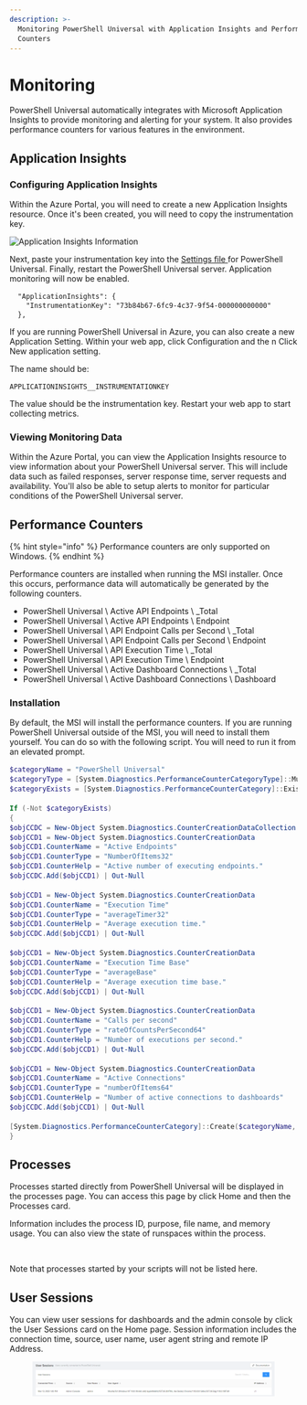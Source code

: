 ```yaml
---
description: >-
  Monitoring PowerShell Universal with Application Insights and Performance
  Counters
---
```


# Monitoring

PowerShell Universal automatically integrates with Microsoft Application Insights to provide monitoring and alerting for your system. It also provides performance counters for various features in the environment.

## Application Insights

### Configuring Application Insights

Within the Azure Portal, you will need to create a new Application Insights resource. Once it's been created, you will need to copy the instrumentation key.

![Application Insights Information](<../.gitbook/assets/image (429).png>)

Next, paste your instrumentation key into the [Settings file ](../config/settings.md)for PowerShell Universal. Finally, restart the PowerShell Universal server. Application monitoring will now be enabled.

```
  "ApplicationInsights": {
    "InstrumentationKey": "73b84b67-6fc9-4c37-9f54-000000000000"
  },
```

If you are running PowerShell Universal in Azure, you can also create a new Application Setting. Within your web app, click Configuration and the n Click New application setting.

The name should be:

```
APPLICATIONINSIGHTS__INSTRUMENTATIONKEY
```

The value should be the instrumentation key. Restart your web app to start collecting metrics.

### Viewing Monitoring Data

Within the Azure Portal, you can view the Application Insights resource to view information about your PowerShell Universal server. This will include data such as failed responses, server response time, server requests and availability. You'll also be able to setup alerts to monitor for particular conditions of the PowerShell Universal server.

## Performance Counters

{% hint style="info" %}
Performance counters are only supported on Windows.
{% endhint %}

Performance counters are installed when running the MSI installer. Once this occurs, performance data will automatically be generated by the following counters.

* PowerShell Universal \ Active API Endpoints \ \_Total
* PowerShell Universal \ Active API Endpoints \ Endpoint
* PowerShell Universal \ API Endpoint Calls per Second \ \_Total
* PowerShell Universal \ API Endpoint Calls per Second \ Endpoint
* PowerShell Universal \ API Execution Time \ \_Total
* PowerShell Universal \ API Execution Time \ Endpoint
* PowerShell Universal \ Active Dashboard Connections \ \_Total
* PowerShell Universal \ Active Dashboard Connections \ Dashboard

### Installation

By default, the MSI will install the performance counters. If you are running PowerShell Universal outside of the MSI, you will need to install them yourself. You can do so with the following script. You will need to run it from an elevated prompt.&#x20;

```powershell
$categoryName = "PowerShell Universal"
$categoryType = [System.Diagnostics.PerformanceCounterCategoryType]::MultiInstance
$categoryExists = [System.Diagnostics.PerformanceCounterCategory]::Exists($categoryName)

If (-Not $categoryExists)
{
$objCCDC = New-Object System.Diagnostics.CounterCreationDataCollection
$objCCD1 = New-Object System.Diagnostics.CounterCreationData
$objCCD1.CounterName = "Active Endpoints"
$objCCD1.CounterType = "NumberOfItems32"
$objCCD1.CounterHelp = "Active number of executing endpoints."
$objCCDC.Add($objCCD1) | Out-Null

$objCCD1 = New-Object System.Diagnostics.CounterCreationData
$objCCD1.CounterName = "Execution Time"
$objCCD1.CounterType = "averageTimer32"
$objCCD1.CounterHelp = "Average execution time."
$objCCDC.Add($objCCD1) | Out-Null

$objCCD1 = New-Object System.Diagnostics.CounterCreationData
$objCCD1.CounterName = "Execution Time Base"
$objCCD1.CounterType = "averageBase"
$objCCD1.CounterHelp = "Average execution time base."
$objCCDC.Add($objCCD1) | Out-Null

$objCCD1 = New-Object System.Diagnostics.CounterCreationData
$objCCD1.CounterName = "Calls per second"
$objCCD1.CounterType = "rateOfCountsPerSecond64"
$objCCD1.CounterHelp = "Number of executions per second."
$objCCDC.Add($objCCD1) | Out-Null

$objCCD1 = New-Object System.Diagnostics.CounterCreationData
$objCCD1.CounterName = "Active Connections"
$objCCD1.CounterType = "numberOfItems64"
$objCCD1.CounterHelp = "Number of active connections to dashboards"
$objCCDC.Add($objCCD1) | Out-Null

[System.Diagnostics.PerformanceCounterCategory]::Create($categoryName, $categoryHelp, $categoryType, $objCCDC)|Out-Null
}
```

## Processes

Processes started directly from PowerShell Universal will be displayed in the processes page. You can access this page by click Home and then the Processes card.

Information includes the process ID, purpose, file name, and memory usage. You can also view the state of runspaces within the process.

<figure><img src="../.gitbook/assets/image (241).png" alt=""><figcaption></figcaption></figure>

Note that processes started by your scripts will not be listed here.

## User Sessions

You can view user sessions for dashboards and the admin console by click the User Sessions card on the Home page. Session information includes the connection time, source, user name, user agent string and remote IP Address.

<figure><img src="../.gitbook/assets/image (7) (1).png" alt=""><figcaption></figcaption></figure>
